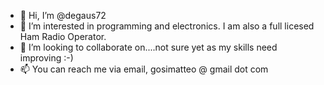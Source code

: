 - 👋 Hi, I’m @degaus72
- 👀 I’m interested in programming and electronics. I am also a full licesed Ham Radio Operator.
- 💞️ I’m looking to collaborate on....not sure yet as my skills need improving :-)
- 📫 You can reach me via email, gosimatteo @ gmail dot com

<!---
degaus72/degaus72 is a ✨ special ✨ repository because its `README.md` (this file) appears on your GitHub profile.
You can click the Preview link to take a look at your changes.
--->
